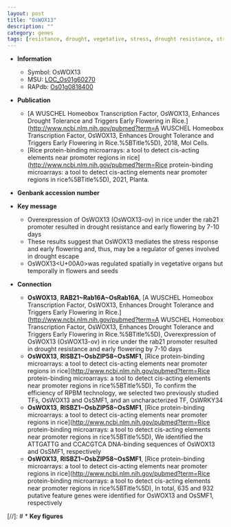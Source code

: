 ```yaml
---
layout: post
title: "OsWOX13"
description: ""
category: genes
tags: [resistance, drought, vegetative, stress, drought resistance, stress response]
---
```


* **Information**  
    + Symbol: OsWOX13  
    + MSU: [LOC_Os01g60270](http://rice.uga.edu/cgi-bin/ORF_infopage.cgi?orf=LOC_Os01g60270)  
    + RAPdb: [Os01g0818400](http://rapdb.dna.affrc.go.jp/viewer/gbrowse_details/irgsp1?name=Os01g0818400)  

* **Publication**  
    + [A WUSCHEL Homeobox Transcription Factor, OsWOX13, Enhances Drought Tolerance and Triggers Early Flowering in Rice.](http://www.ncbi.nlm.nih.gov/pubmed?term=A WUSCHEL Homeobox Transcription Factor, OsWOX13, Enhances Drought Tolerance and Triggers Early Flowering in Rice.%5BTitle%5D), 2018, Mol Cells.
    + [Rice protein-binding microarrays: a tool to detect cis-acting elements near promoter regions in rice](http://www.ncbi.nlm.nih.gov/pubmed?term=Rice protein-binding microarrays: a tool to detect cis-acting elements near promoter regions in rice%5BTitle%5D), 2021, Planta.

* **Genbank accession number**  

* **Key message**  
    + Overexpression of OsWOX13 (OsWOX13-ov) in rice under the rab21 promoter resulted in drought resistance and early flowering by 7-10 days
    + These results suggest that OsWOX13 mediates the stress response and early flowering and, thus, may be a regulator of genes involved in drought escape
    + OsWOX13<U+00A0>was regulated spatially in vegetative organs but temporally in flowers and seeds

* **Connection**  
    + __OsWOX13__, __RAB21~Rab16A~OsRab16A__, [A WUSCHEL Homeobox Transcription Factor, OsWOX13, Enhances Drought Tolerance and Triggers Early Flowering in Rice.](http://www.ncbi.nlm.nih.gov/pubmed?term=A WUSCHEL Homeobox Transcription Factor, OsWOX13, Enhances Drought Tolerance and Triggers Early Flowering in Rice.%5BTitle%5D),  Overexpression of OsWOX13 (OsWOX13-ov) in rice under the rab21 promoter resulted in drought resistance and early flowering by 7-10 days
    + __OsWOX13__, __RISBZ1~OsbZIP58~OsSMF1__, [Rice protein-binding microarrays: a tool to detect cis-acting elements near promoter regions in rice](http://www.ncbi.nlm.nih.gov/pubmed?term=Rice protein-binding microarrays: a tool to detect cis-acting elements near promoter regions in rice%5BTitle%5D),  To confirm the efficiency of RPBM technology, we selected two previously studied TFs, OsWOX13 and OsSMF1, and an uncharacterized TF, OsWRKY34
    + __OsWOX13__, __RISBZ1~OsbZIP58~OsSMF1__, [Rice protein-binding microarrays: a tool to detect cis-acting elements near promoter regions in rice](http://www.ncbi.nlm.nih.gov/pubmed?term=Rice protein-binding microarrays: a tool to detect cis-acting elements near promoter regions in rice%5BTitle%5D),  We identified the ATTGATTG and CCACGTCA DNA-binding sequences of OsWOX13 and OsSMF1, respectively
    + __OsWOX13__, __RISBZ1~OsbZIP58~OsSMF1__, [Rice protein-binding microarrays: a tool to detect cis-acting elements near promoter regions in rice](http://www.ncbi.nlm.nih.gov/pubmed?term=Rice protein-binding microarrays: a tool to detect cis-acting elements near promoter regions in rice%5BTitle%5D),  In total, 635 and 932 putative feature genes were identified for OsWOX13 and OsSMF1, respectively

[//]: # * **Key figures**  


